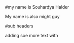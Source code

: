 #my name is Souhardya Halder




My name is also might guy





#sub headers





adding soe more text with
